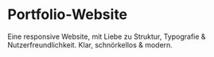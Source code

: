 # Portfolio-Website
Eine responsive Website, mit Liebe zu Struktur, Typografie & Nutzerfreundlichkeit. Klar, schnörkellos & modern. 
